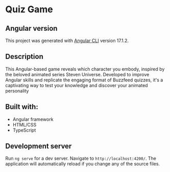 # Quiz Game

## Angular version 
This project was generated with [Angular CLI](https://github.com/angular/angular-cli) version 17.1.2.

## Description 

This Angular-based game reveals which character you embody, inspired by the beloved animated series Steven Universe. Developed to improve Angular skills and replicate the engaging format of Buzzfeed quizzes, it's a captivating way to test your knowledge and discover your animated personality

## Built with:

- Angular framework
- HTML/CSS
- TypeScript

## Development server

Run `ng serve` for a dev server. Navigate to `http://localhost:4200/`. The application will automatically reload if you change any of the source files.

